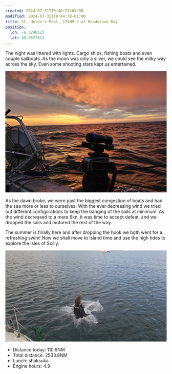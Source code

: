 ```yaml
---
created: 2024-07-31T19:40:27+01:00
modified: 2024-07-31T19:44:38+01:00
title: St. Helen's Pool, 174NM S of Roadstone Bay
position:
  lon: -6.3248121
  lat: 49.9677811
---
```


The night was littered with lights. Cargo ships, fishing boats and even couple sailboats. As the moon was only a sliver, we could see the milky way across the sky. Even some shooting stars kept us entertained.

![Image](../2024/f51041291f4fe5519b54f15e6283163f.jpg) 

As the dawn broke, we were past the biggest congestion of boats and had the sea more or less to ourselves. With the ever decreasing wind we tried out different configurations to keep the banging of the sails at minimum. As the wind decreased to a mere 6kn, it was time to accept defeat, and we dropped the sails and motored the rest of the way.

The summer is finally here and after dropping the hook we both went for a refreshing swim! Now we shall move to island time and use the high tides to explore the Isles of Scilly. 

![Image](../2024/9119ed495e3b8e0ddbd3066d9edc1b06.jpg) 

* Distance today: 110.6NM
* Total distance: 2533.8NM
* Lunch: shaksuka 
* Engine hours: 4.9
